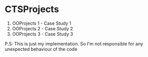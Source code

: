 # CTSProjects

1) OOProjects 1 - Case Study 1
2) OOProjects 2 - Case Study 2
3) OOProjects 3 - Case Study 3


P.S: This is just my implementation. So I'm not responsible for any unexpected behaviour of the code 

